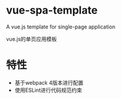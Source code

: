 # vue-spa-template
A vue.js template for single-page application 

vue.js的单页应用模板

# 特性

- 基于webpack 4版本进行配置
- 使用ESLint进行代码规范约束
